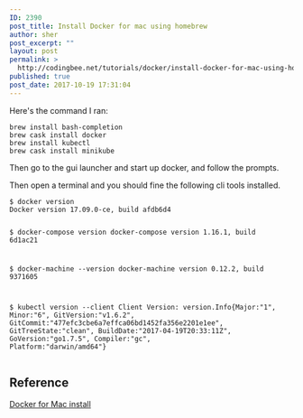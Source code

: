 ```yaml
---
ID: 2390
post_title: Install Docker for mac using homebrew
author: sher
post_excerpt: ""
layout: post
permalink: >
  http://codingbee.net/tutorials/docker/install-docker-for-mac-using-homebrew
published: true
post_date: 2017-10-19 17:31:04
---
```

<p>Here's the command I ran:</p>
<pre><code class="language-bash">brew install bash-completion
brew cask install docker
brew install kubectl
brew cask install minikube</code></pre>
<p>Then go to the gui launcher and start up docker, and follow the prompts.</p>
<p>Then open a terminal and you should fine the following cli tools installed.</p>
<pre><code class="language-bash">$ docker version
Docker version 17.09.0-ce, build afdb6d4

$ docker-compose version
docker-compose version 1.16.1, build 6d1ac21

$ docker-machine --version
docker-machine version 0.12.2, build 9371605

$ kubectl version --client
Client Version: version.Info{Major:"1", Minor:"6", GitVersion:"v1.6.2", GitCommit:"477efc3cbe6a7effca06bd1452fa356e2201e1ee", GitTreeState:"clean", BuildDate:"2017-04-19T20:33:11Z", GoVersion:"go1.7.5", Compiler:"gc", Platform:"darwin/amd64"}</code></pre>
<h2>Reference</h2>
<p><a href="https://docs.docker.com/docker-for-mac/install">Docker for Mac install</a></p>